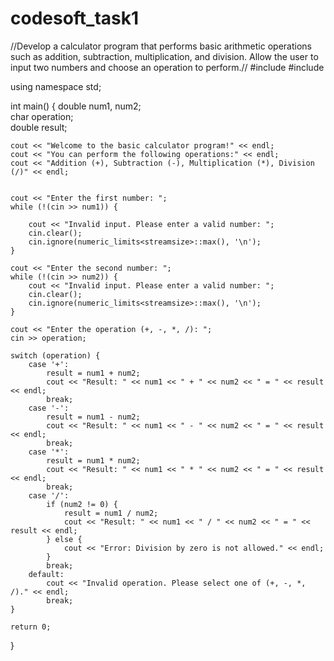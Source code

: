 # codesoft_task1
//Develop a calculator program that performs basic arithmetic operations such as addition, subtraction, multiplication, and division. Allow the user to input two numbers and choose an operation to perform.//
#include <iostream>
#include <limits>  

using namespace std;

int main() {
    double num1, num2;   
    char operation;      
    double result;       

    
    cout << "Welcome to the basic calculator program!" << endl;
    cout << "You can perform the following operations:" << endl;
    cout << "Addition (+), Subtraction (-), Multiplication (*), Division (/)" << endl;


    cout << "Enter the first number: ";
    while (!(cin >> num1)) {
        
        cout << "Invalid input. Please enter a valid number: ";
        cin.clear();  
        cin.ignore(numeric_limits<streamsize>::max(), '\n');  
    }

    cout << "Enter the second number: ";
    while (!(cin >> num2)) {
        cout << "Invalid input. Please enter a valid number: ";
        cin.clear();  
        cin.ignore(numeric_limits<streamsize>::max(), '\n');  
    }

    cout << "Enter the operation (+, -, *, /): ";
    cin >> operation;

    switch (operation) {
        case '+':
            result = num1 + num2;
            cout << "Result: " << num1 << " + " << num2 << " = " << result << endl;
            break;
        case '-':
            result = num1 - num2;
            cout << "Result: " << num1 << " - " << num2 << " = " << result << endl;
            break;
        case '*':
            result = num1 * num2;
            cout << "Result: " << num1 << " * " << num2 << " = " << result << endl;
            break;
        case '/':
            if (num2 != 0) {
                result = num1 / num2;
                cout << "Result: " << num1 << " / " << num2 << " = " << result << endl;
            } else {
                cout << "Error: Division by zero is not allowed." << endl;
            }
            break;
        default:
            cout << "Invalid operation. Please select one of (+, -, *, /)." << endl;
            break;
    }

    return 0;
}
